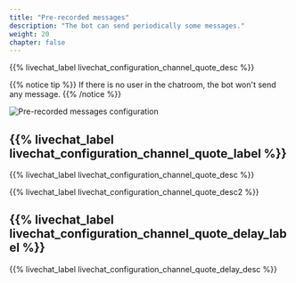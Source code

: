 ```yaml
---
title: "Pre-recorded messages"
description: "The bot can send periodically some messages."
weight: 20
chapter: false
---
```


{{% livechat_label livechat_configuration_channel_quote_desc %}}

{{% notice tip %}}
If there is no user in the chatroom, the bot won't send any message.
{{% /notice %}}

![Pre-recorded messages configuration](/peertube-plugin-livechat/images/bot_quotes.png?classes=shadow,border&height=200px)

## {{% livechat_label livechat_configuration_channel_quote_label %}}

{{% livechat_label livechat_configuration_channel_quote_desc %}}

{{% livechat_label livechat_configuration_channel_quote_desc2 %}}

## {{% livechat_label livechat_configuration_channel_quote_delay_label %}}

{{% livechat_label livechat_configuration_channel_quote_delay_desc %}}
